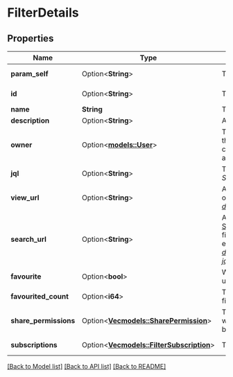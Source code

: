 # FilterDetails

## Properties

Name | Type | Description | Notes
------------ | ------------- | ------------- | -------------
**param_self** | Option<**String**> | The URL of the filter. | [optional][readonly]
**id** | Option<**String**> | The unique identifier for the filter. | [optional][readonly]
**name** | **String** | The name of the filter. Must be unique. | 
**description** | Option<**String**> | A description of the filter. | [optional]
**owner** | Option<[**models::User**](User.md)> | The user who owns the filter. This is defaulted to the creator of the filter, however Jira administrators can change the owner of a shared filter in the admin settings. | [optional][readonly]
**jql** | Option<**String**> | The JQL query for the filter. For example, *project = SSP AND issuetype = Bug*. | [optional][readonly]
**view_url** | Option<**String**> | A URL to view the filter results in Jira, using the ID of the filter. For example, *https://your-domain.atlassian.net/issues/?filter=10100*. | [optional][readonly]
**search_url** | Option<**String**> | A URL to view the filter results in Jira, using the [Search for issues using JQL](#api-rest-api-2-filter-search-get) operation with the filter's JQL string to return the filter results. For example, *https://your-domain.atlassian.net/rest/api/2/search?jql=project+%3D+SSP+AND+issuetype+%3D+Bug*. | [optional][readonly]
**favourite** | Option<**bool**> | Whether the filter is selected as a favorite by any users, not including the filter owner. | [optional][readonly]
**favourited_count** | Option<**i64**> | The count of how many users have selected this filter as a favorite, including the filter owner. | [optional][readonly]
**share_permissions** | Option<[**Vec<models::SharePermission>**](SharePermission.md)> | The groups and projects that the filter is shared with. This can be specified when updating a filter, but not when creating a filter. | [optional]
**subscriptions** | Option<[**Vec<models::FilterSubscription>**](FilterSubscription.md)> | The users that are subscribed to the filter. | [optional][readonly]

[[Back to Model list]](../README.md#documentation-for-models) [[Back to API list]](../README.md#documentation-for-api-endpoints) [[Back to README]](../README.md)


